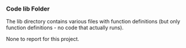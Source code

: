### Code lib Folder

The lib directory contains various files with function definitions (but only function definitions - no code that actually runs).

None to report for this project.
